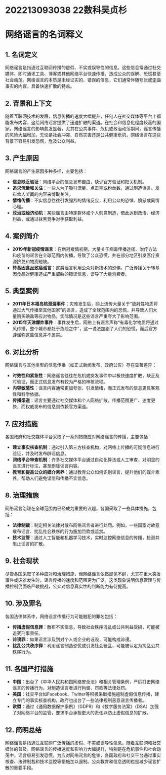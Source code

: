 # 202213093038 22数科吴贞杉
# 网络谣言的名词释义

## 1. 名词定义
网络谣言是指通过互联网传播的虚假、不实或误导性的信息。这些信息常通过社交媒体、即时通讯工具、博客或其他网络平台快速传播，造成公众的误解、恐慌甚至社会动荡。网络谣言的本质是未经证实的、错误的信息，它们通常伴随夸张或歪曲事实的内容，具备快速扩散的特点。

## 2. 背景和上下文
随着互联网技术的发展，信息传播的速度大幅提升，任何人在社交媒体等平台上都能发布内容，这给网络谣言提供了迅速扩散的渠道。在社会和信息化程度较高的国家，网络谣言的影响愈发显著，尤其在公共事件、危机或政治动荡期间，谣言传播的风险大幅增加。无论是社会冲突、自然灾害还是公共健康危机，网络谣言在这些背景下容易引发恐慌，危及公众利益。

## 3. 产生原因
网络谣言的产生原因多种多样，主要包括：
- **信息缺乏验证**：网络平台的信息发布自由，缺少官方验证和把关机制。
- **追求流量和关注**：一些人为了吸引流量、点击率或粉丝数，通过制造谣言、发布耸人听闻的内容来博取关注。
- **情绪传播**：不实信息往往引发强烈的情绪反应，利用公众的恐惧、愤怒或同情心理。
- **政治或经济动机**：某些谣言由特定群体或个人刻意制造，借此达到政治、经济利益，或通过抹黑竞争对手获取利益。

## 4. 案例简介
- **2019年新冠疫情谣言**：在新冠疫情初期，大量关于病毒传播途径、治疗方法和疫苗的谣言在全球范围内传播，导致了公众恐慌，并在部分地区引发医疗资源挤兑和物资短缺。
- **转基因食品致癌谣言**：这类谣言利用公众对新技术的恐惧，广泛传播关于转基因食品对健康造成严重威胁的错误信息，误导了大量消费者。

## 5. 典型案例
- **2011年日本福岛核泄漏事件**：灾难发生后，网上流传大量关于“放射性物质将通过大气传播至其他国家”的谣言，造成了全球范围内的恐慌，并导致人们大量购买碘盐等应对物品，实际情况是这些谣言严重夸大了影响范围。
- **2015年天津爆炸事件**：事件发生后，网络上有谣言声称“有毒化学物质将通过风传播，整个城市都处于危险之中”，这一说法加剧了人们的恐慌，而后官方辟谣称这些信息并不属实。

## 6. 对比分析
网络谣言与其他类型的信息传播（如正式新闻发布、政府公告）存在显著差异：
- **时效性和紧急性**：网络谣言往往在危机或突发事件中以极快速度扩散，缺乏及时验证，而正式信息发布有较为严格的审核流程。
- **内容敏感性**：谣言内容通常更加夸张、引发情绪，而正式发布的信息更具客观性和科学依据。
- **传播渠道**：谣言主要通过社交媒体和个人网络扩散，传播范围更广、速度更快，而权威发布的信息则依赖官方渠道。

## 7. 应对措施
各国政府和社交媒体平台采取了一系列措施应对网络谣言的传播，主要包括：
- **建立事实核查机制**：通过引入第三方核查机构，对网络上传播的可疑信息进行验证，并及时发布辟谣信息。
- **网络平台审查机制**：许多社交媒体平台通过自动化算法或人工审查，对明显的谣言进行标注，甚至删除谣言内容。
- **教育和提高公众的媒介素养**：通过教育公众如何识别谣言，提升他们的媒介素养，帮助人们避免误信和传播不实信息。

## 8. 治理措施
网络谣言治理在全球范围内已经成为重要的议题，各国采取了一些具体措施，包括：
- **法律制裁**：制定相关法律对散布网络谣言者进行处罚。例如，一些国家对故意散布谣言、扰乱社会秩序的行为施加罚款或监禁。
- **技术监管**：通过人工智能和机器学习技术，实时监控网络信息的传播，检测并阻止谣言的扩散。

## 9. 社会现状
尽管各国采取了多种应对和治理措施，但网络谣言依然屡见不鲜，尤其在重大突发事件或灾难发生时，谣言传播的速度和范围更为广泛。这类现象说明信息管理与传播控制仍面临严峻挑战，公众对信息真实性的判断能力有待提高。

## 10. 涉及罪名
各国法律体系中，网络谣言传播行为可能触犯的罪名包括：
- **传播虚假信息罪**：散布不实信息，导致社会秩序混乱或公共利益受损，可能被追究刑事责任。
- **诽谤罪**：如果谣言涉及到对个人或企业的诋毁，可能构成诽谤。
- **扰乱公共秩序罪**：利用谣言制造恐慌或引发社会骚乱，可能被认定为扰乱公共秩序行为。

## 11. 各国严打措施
- **中国**：出台了《中华人民共和国网络安全法》和相关管理条例，严厉打击网络谣言的传播行为，对制造谣言者进行拘留、罚款等法律处罚。
- **美国**：社交平台如Facebook、Twitter等积极采取措施遏制虚假信息传播，建立专门的事实核查机构，政府也出台了一些法律规制恶意谣言传播者。
- **欧盟**：通过《通用数据保护条例》（GDPR）和《数字服务法案》（DSA）加强了对网络平台的监管，要求平台承担更大的责任以防止虚假信息的扩散。

## 12. 简明总结
网络谣言是指通过互联网广泛传播的虚假、不实或误导性信息。随着互联网和社交媒体的普及，网络谣言的传播速度和影响力大幅提升，特别是在危机事件和社会动荡中，谣言极易引发恐慌。为应对网络谣言的危害，各国政府和社交平台通过事实核查、法律制裁和技术监控等措施加以遏制。公众教育和信息透明也是减少谣言扩散的重要手段。
